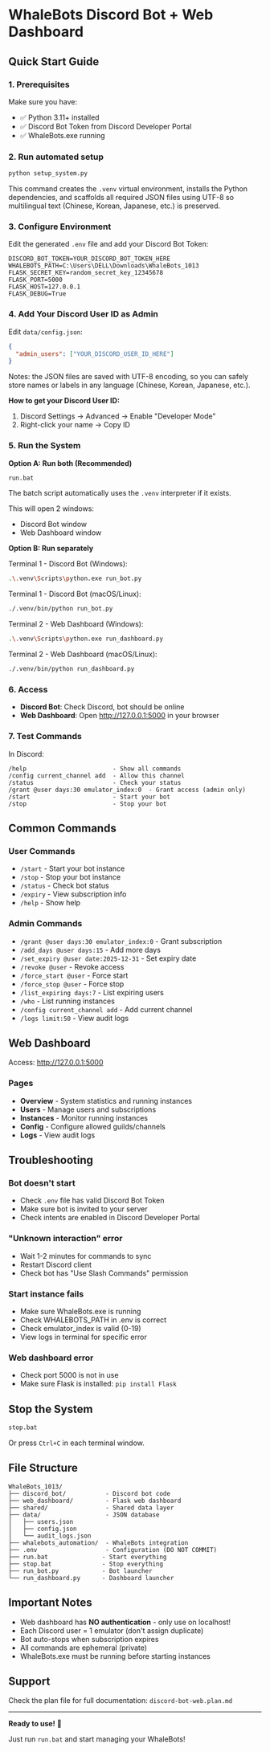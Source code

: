 # WhaleBots Discord Bot + Web Dashboard

## Quick Start Guide

### 1. Prerequisites

Make sure you have:
- ✅ Python 3.11+ installed
- ✅ Discord Bot Token from Discord Developer Portal
- ✅ WhaleBots.exe running

### 2. Run automated setup

```bash
python setup_system.py
```

This command creates the `.venv` virtual environment, installs the Python dependencies, and scaffolds all required JSON files using UTF-8 so multilingual text (Chinese, Korean, Japanese, etc.) is preserved.

### 3. Configure Environment

Edit the generated `.env` file and add your Discord Bot Token:

```env
DISCORD_BOT_TOKEN=YOUR_DISCORD_BOT_TOKEN_HERE
WHALEBOTS_PATH=C:\Users\DELL\Downloads\WhaleBots_1013
FLASK_SECRET_KEY=random_secret_key_12345678
FLASK_PORT=5000
FLASK_HOST=127.0.0.1
FLASK_DEBUG=True
```

### 4. Add Your Discord User ID as Admin

Edit `data/config.json`:

```json
{
  "admin_users": ["YOUR_DISCORD_USER_ID_HERE"]
}
```

Notes: the JSON files are saved with UTF-8 encoding, so you can safely store names or labels in any language (Chinese, Korean, Japanese, etc.).

**How to get your Discord User ID:**
1. Discord Settings → Advanced → Enable "Developer Mode"
2. Right-click your name → Copy ID

### 5. Run the System

**Option A: Run both (Recommended)**
```bash
run.bat
```

The batch script automatically uses the `.venv` interpreter if it exists.

This will open 2 windows:
- Discord Bot window
- Web Dashboard window

**Option B: Run separately**

Terminal 1 - Discord Bot (Windows):
```bash
.\.venv\Scripts\python.exe run_bot.py
```
Terminal 1 - Discord Bot (macOS/Linux):
```bash
./.venv/bin/python run_bot.py
```

Terminal 2 - Web Dashboard (Windows):
```bash
.\.venv\Scripts\python.exe run_dashboard.py
```
Terminal 2 - Web Dashboard (macOS/Linux):
```bash
./.venv/bin/python run_dashboard.py
```

### 6. Access

- **Discord Bot**: Check Discord, bot should be online
- **Web Dashboard**: Open http://127.0.0.1:5000 in your browser

### 7. Test Commands

In Discord:
```
/help                        - Show all commands
/config current_channel add  - Allow this channel
/status                      - Check your status
/grant @user days:30 emulator_index:0  - Grant access (admin only)
/start                       - Start your bot
/stop                        - Stop your bot
```

## Common Commands

### User Commands
- `/start` - Start your bot instance
- `/stop` - Stop your bot instance
- `/status` - Check bot status
- `/expiry` - View subscription info
- `/help` - Show help

### Admin Commands
- `/grant @user days:30 emulator_index:0` - Grant subscription
- `/add_days @user days:15` - Add more days
- `/set_expiry @user date:2025-12-31` - Set expiry date
- `/revoke @user` - Revoke access
- `/force_start @user` - Force start
- `/force_stop @user` - Force stop
- `/list_expiring days:7` - List expiring users
- `/who` - List running instances
- `/config current_channel add` - Add current channel
- `/logs limit:50` - View audit logs

## Web Dashboard

Access: http://127.0.0.1:5000

### Pages
- **Overview** - System statistics and running instances
- **Users** - Manage users and subscriptions
- **Instances** - Monitor running instances
- **Config** - Configure allowed guilds/channels
- **Logs** - View audit logs

## Troubleshooting

### Bot doesn't start
- Check `.env` file has valid Discord Bot Token
- Make sure bot is invited to your server
- Check intents are enabled in Discord Developer Portal

### "Unknown interaction" error
- Wait 1-2 minutes for commands to sync
- Restart Discord client
- Check bot has "Use Slash Commands" permission

### Start instance fails
- Make sure WhaleBots.exe is running
- Check WHALEBOTS_PATH in .env is correct
- Check emulator_index is valid (0-19)
- View logs in terminal for specific error

### Web dashboard error
- Check port 5000 is not in use
- Make sure Flask is installed: `pip install Flask`

## Stop the System

```bash
stop.bat
```

Or press `Ctrl+C` in each terminal window.

## File Structure

```
WhaleBots_1013/
├── discord_bot/           - Discord bot code
├── web_dashboard/         - Flask web dashboard
├── shared/                - Shared data layer
├── data/                  - JSON database
│   ├── users.json
│   ├── config.json
│   └── audit_logs.json
├── whalebots_automation/  - WhaleBots integration
├── .env                   - Configuration (DO NOT COMMIT)
├── run.bat               - Start everything
├── stop.bat              - Stop everything
├── run_bot.py            - Bot launcher
└── run_dashboard.py      - Dashboard launcher
```

## Important Notes

- Web dashboard has **NO authentication** - only use on localhost!
- Each Discord user = 1 emulator (don't assign duplicate)
- Bot auto-stops when subscription expires
- All commands are ephemeral (private)
- WhaleBots.exe must be running before starting instances

## Support

Check the plan file for full documentation: `discord-bot-web.plan.md`

---

**Ready to use!** 🚀

Just run `run.bat` and start managing your WhaleBots!

